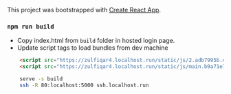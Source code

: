This project was bootstrapped with [Create React App](https://github.com/facebook/create-react-app).


### `npm run build`

- Copy index.html from `build` folder in hosted login page. 
- Update script tags to load bundles from dev machine


```html
    <script src="https://zulfiqar4.localhost.run/static/js/2.adb7995b.chunk.js"></script>
    <script src="https://zulfiqar4.localhost.run/static/js/main.b9a71e71.chunk.js"></script>
```


```bash
    serve -s build
    ssh -R 80:localhost:5000 ssh.localhost.run
```

